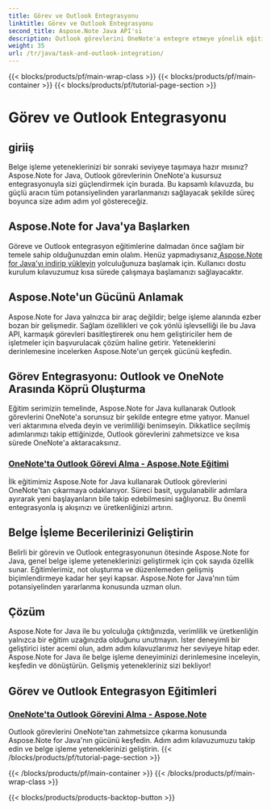 ```yaml
---
title: Görev ve Outlook Entegrasyonu
linktitle: Görev ve Outlook Entegrasyonu
second_title: Aspose.Note Java API'si
description: Outlook görevlerini OneNote'a entegre etmeye yönelik eğitimlerimizle Aspose.Note Java'nın potansiyelini ortaya çıkarın. Eğiticilerimizle belge işleme becerilerinizi geliştirin.
weight: 35
url: /tr/java/task-and-outlook-integration/
---
```


{{< blocks/products/pf/main-wrap-class >}}
{{< blocks/products/pf/main-container >}}
{{< blocks/products/pf/tutorial-page-section >}}

# Görev ve Outlook Entegrasyonu


## giriiş

Belge işleme yeteneklerinizi bir sonraki seviyeye taşımaya hazır mısınız? Aspose.Note for Java, Outlook görevlerinin OneNote'a kusursuz entegrasyonuyla sizi güçlendirmek için burada. Bu kapsamlı kılavuzda, bu güçlü aracın tüm potansiyelinden yararlanmanızı sağlayacak şekilde süreç boyunca size adım adım yol göstereceğiz.

## Aspose.Note for Java'ya Başlarken

 Göreve ve Outlook entegrasyon eğitimlerine dalmadan önce sağlam bir temele sahip olduğunuzdan emin olalım. Henüz yapmadıysanız,[Aspose.Note for Java'yı indirip yükleyin](https://releases.aspose.com/note/java/) yolculuğunuza başlamak için. Kullanıcı dostu kurulum kılavuzumuz kısa sürede çalışmaya başlamanızı sağlayacaktır.

## Aspose.Note'un Gücünü Anlamak

Aspose.Note for Java yalnızca bir araç değildir; belge işleme alanında ezber bozan bir gelişmedir. Sağlam özellikleri ve çok yönlü işlevselliği ile bu Java API, karmaşık görevleri basitleştirerek onu hem geliştiriciler hem de işletmeler için başvurulacak çözüm haline getirir. Yeteneklerini derinlemesine incelerken Aspose.Note'un gerçek gücünü keşfedin.

## Görev Entegrasyonu: Outlook ve OneNote Arasında Köprü Oluşturma

Eğitim serimizin temelinde, Aspose.Note for Java kullanarak Outlook görevlerini OneNote'a sorunsuz bir şekilde entegre etme yatıyor. Manuel veri aktarımına elveda deyin ve verimliliği benimseyin. Dikkatlice seçilmiş adımlarımızı takip ettiğinizde, Outlook görevlerini zahmetsizce ve kısa sürede OneNote'a aktaracaksınız.

### [OneNote'ta Outlook Görevi Alma - Aspose.Note Eğitimi](./get-outlook-task/)

İlk eğitimimiz Aspose.Note for Java kullanarak Outlook görevlerini OneNote'tan çıkarmaya odaklanıyor. Süreci basit, uygulanabilir adımlara ayırarak yeni başlayanların bile takip edebilmesini sağlıyoruz. Bu önemli entegrasyonla iş akışınızı ve üretkenliğinizi artırın.

## Belge İşleme Becerilerinizi Geliştirin

Belirli bir görevin ve Outlook entegrasyonunun ötesinde Aspose.Note for Java, genel belge işleme yeteneklerinizi geliştirmek için çok sayıda özellik sunar. Eğitimlerimiz, not oluşturma ve düzenlemeden gelişmiş biçimlendirmeye kadar her şeyi kapsar. Aspose.Note for Java'nın tüm potansiyelinden yararlanma konusunda uzman olun.

## Çözüm

Aspose.Note for Java ile bu yolculuğa çıktığınızda, verimlilik ve üretkenliğin yalnızca bir eğitim uzağınızda olduğunu unutmayın. İster deneyimli bir geliştirici ister acemi olun, adım adım kılavuzlarımız her seviyeye hitap eder. Aspose.Note for Java ile belge işleme deneyiminizi derinlemesine inceleyin, keşfedin ve dönüştürün. Gelişmiş yetenekleriniz sizi bekliyor!
## Görev ve Outlook Entegrasyon Eğitimleri
### [OneNote'ta Outlook Görevini Alma - Aspose.Note](./get-outlook-task/)
Outlook görevlerini OneNote'tan zahmetsizce çıkarma konusunda Aspose.Note for Java'nın gücünü keşfedin. Adım adım kılavuzumuzu takip edin ve belge işleme yeteneklerinizi geliştirin.
{{< /blocks/products/pf/tutorial-page-section >}}

{{< /blocks/products/pf/main-container >}}
{{< /blocks/products/pf/main-wrap-class >}}

{{< blocks/products/products-backtop-button >}}
